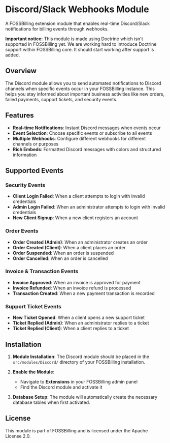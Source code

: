 # Discord/Slack Webhooks Module
A FOSSBilling extension module that enables real-time Discord/Slack notifications for billing events through webhooks.

**Important notice:** This module is made using Doctrine which isn't supported in FOSSBilling yet. We are working hard to introduce Doctrine support within FOSSBilling core. It should start working after support is added.

## Overview
The Discord module allows you to send automated notifications to Discord channels when specific events occur in your FOSSBilling instance. This helps you stay informed about important business activities like new orders, failed payments, support tickets, and security events.

## Features
- **Real-time Notifications**: Instant Discord messages when events occur
- **Event Selection**: Choose specific events or subscribe to all events
- **Multiple Webhooks**: Configure different webhooks for different channels or purposes
- **Rich Embeds**: Formatted Discord messages with colors and structured information

## Supported Events
### Security Events
- **Client Login Failed**: When a client attempts to login with invalid credentials
- **Admin Login Failed**: When an administrator attempts to login with invalid credentials
- **New Client Signup**: When a new client registers an account

### Order Events
- **Order Created (Admin)**: When an administrator creates an order
- **Order Created (Client)**: When a client places an order
- **Order Suspended**: When an order is suspended
- **Order Cancelled**: When an order is cancelled

### Invoice & Transaction Events
- **Invoice Approved**: When an invoice is approved for payment
- **Invoice Refunded**: When an invoice refund is processed
- **Transaction Created**: When a new payment transaction is recorded

### Support Ticket Events
- **New Ticket Opened**: When a client opens a new support ticket
- **Ticket Replied (Admin)**: When an administrator replies to a ticket
- **Ticket Replied (Client)**: When a client replies to a ticket

## Installation
1. **Module Installation**: The Discord module should be placed in the `src/modules/Discord/` directory of your FOSSBilling installation.

2. **Enable the Module**:
   - Navigate to **Extensions** in your FOSSBilling admin panel
   - Find the Discord module and activate it

3. **Database Setup**: The module will automatically create the necessary database tables when first activated.

## License
This module is part of FOSSBilling and is licensed under the Apache License 2.0.